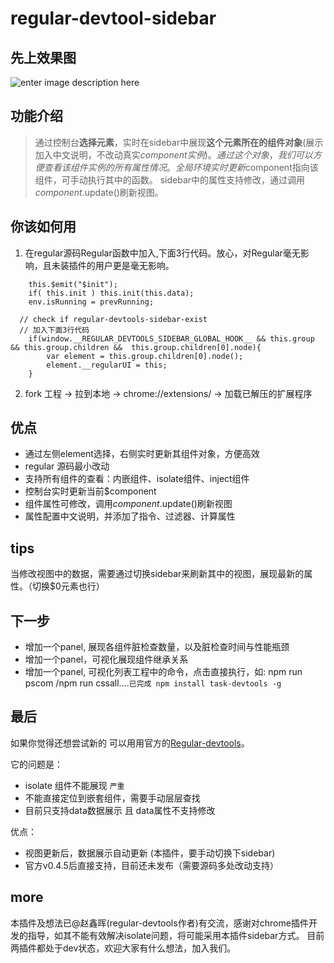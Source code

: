 # regular-devtool-sidebar

## 先上效果图
![enter image description here](./assets/sidebar.gif)

## 功能介绍
> 通过控制台**选择元素**，实时在sidebar中展现**这个元素所在的组件对象**(展示加入中文说明，不改动真实$component实例)。
> 通过这个对象，我们可以方便查看该组件实例的所有属性情况。
> 全局环境实时更新$component指向该组件，可手动执行其中的函数。
> sidebar中的属性支持修改，通过调用$component.$update()刷新视图。


## 你该如何用
1. 在regular源码Regular函数中加入,下面3行代码。放心，对Regular毫无影响，且未装插件的用户更是毫无影响。

```
    this.$emit("$init");
    if( this.init ) this.init(this.data);
    env.isRunning = prevRunning;

  // check if regular-devtools-sidebar-exist
  // 加入下面3行代码
    if(window.__REGULAR_DEVTOOLS_SIDEBAR_GLOBAL_HOOK__ && this.group && this.group.children &&  this.group.children[0].node){
        var element = this.group.children[0].node();
        element.__regularUI = this;
    }
```
2. fork 工程 -> 拉到本地 -> chrome://extensions/ -> 加载已解压的扩展程序

## 优点
- 通过左侧element选择，右侧实时更新其组件对象，方便高效
- regular 源码最小改动
- 支持所有组件的查看：内嵌组件、isolate组件、inject组件
- 控制台实时更新当前$component
- 组件属性可修改，调用$component.$update()刷新视图
- 属性配置中文说明，并添加了指令、过滤器、计算属性

## tips
当修改视图中的数据，需要通过切换sidebar来刷新其中的视图，展现最新的属性。（切换$0元素也行）



## 下一步
- 增加一个panel, 展现各组件脏检查数量，以及脏检查时间与性能瓶颈
- 增加一个panel，可视化展现组件继承关系
- 增加一个panel, 可视化列表工程中的命令，点击直接执行，如: npm run pscom /npm run cssall....`已完成 npm install task-devtools -g`


## 最后
如果你觉得还想尝试新的 可以用用官方的[Regular-devtools](https://github.com/regularjs/regular-devtools)。

它的问题是：
- isolate 组件不能展现 `严重`
- 不能直接定位到嵌套组件，需要手动层层查找
- 目前只支持data数据展示 且 data属性不支持修改

优点：
- 视图更新后，数据展示自动更新 (本插件，要手动切换下sidebar)
- 官方v0.4.5后直接支持，目前还未发布（需要源码多处改动支持）


## more
本插件及想法已@赵鑫晖(regular-devtools作者)有交流，感谢对chrome插件开发的指导，如其不能有效解决isolate问题，将可能采用本插件sidebar方式。
目前两插件都处于dev状态，欢迎大家有什么想法，加入我们。
